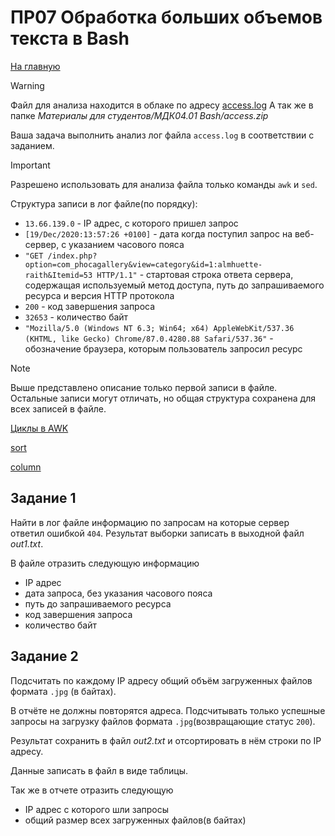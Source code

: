 # ПР07 Обработка больших объемов текста в Bash

[На главную](/mdk0401.github.io)

> [!WARNING]
> Файл для анализа находится в облаке по адресу [access.log](https://disk.yandex.ru/d/GM_siqqbVTvTWA)
> А так же в папке *Материалы для студентов/МДК04.01 Bash/access.zip*

Ваша задача выполнить анализ лог файла `access.log` в соответствии с заданием.

> [!IMPORTANT]
> Разрешено использовать для анализа файла только команды `awk` и `sed`.

Структура записи в лог файле(по порядку):
+ `13.66.139.0` - IP адрес, с которого пришел запрос
+ `[19/Dec/2020:13:57:26 +0100]` - дата когда поступил запрос на веб-сервер, с указанием часового пояса
+ `"GET /index.php?option=com_phocagallery&view=category&id=1:almhuette-raith&Itemid=53 HTTP/1.1"` - стартовая строка ответа сервера, содержащая используемый метод доступа, путь до запрашиваемого ресурса и версия HTTP протокола
+ `200` - код завершения запроса
+ `32653` - количество байт 
+ `"Mozilla/5.0 (Windows NT 6.3; Win64; x64) AppleWebKit/537.36 (KHTML, like Gecko) Chrome/87.0.4280.88 Safari/537.36"` - обозначение браузера, которым пользователь запросил ресурс

> [!NOTE]
> Выше представлено описание только первой записи в файле. Остальные записи могут отличать, но общая структура сохранена для всех записей в файле.

[Циклы в AWK](https://www.gnu.org/software/gawk/manual/html_node/For-Statement.html)

[sort](https://en.wikipedia.org/wiki/Sort_(Unix))

[column](https://man7.org/linux/man-pages/man1/column.1.html)

## Задание 1
Найти в лог файле информацию по запросам на которые сервер ответил ошибкой `404`. Результат выборки записать в выходной файл *out1.txt*.

В файле отразить следующую информацию 
+ IP адрес
+ дата запроса, без указания часового пояса
+ путь до запрашиваемого ресурса
+ код завершения запроса
+ количество байт

## Задание 2
Подсчитать по каждому IP адресу общий объём загруженных файлов формата `.jpg` (в байтах).

В отчёте не должны повторятся адреса. Подсчитывать только успешные запросы на загрузку файлов формата `.jpg`(возвращающие статус `200`). 

Результат сохранить в файл *out2.txt* и отсортировать в нём строки по IP адресу. 

Данные записать в файл в виде таблицы. 

Так же в отчете отразить следующую
+ IP адрес с которого шли запросы
+ общий размер всех загруженных файлов(в байтах)
